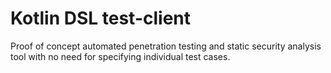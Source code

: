 # Kotlin DSL test-client

Proof of concept automated penetration testing and static security analysis tool with no need for specifying individual test cases.
